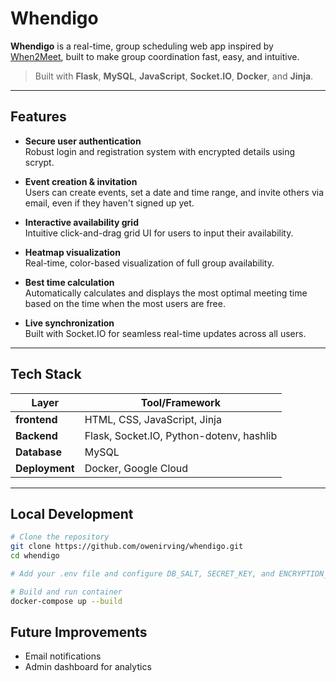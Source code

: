 # Whendigo

**Whendigo** is a real-time, group scheduling web app inspired by [When2Meet](https://when2meet.com), built to make group coordination fast, easy, and intuitive.

> Built with **Flask**, **MySQL**, **JavaScript**, **Socket.IO**, **Docker**, and **Jinja**.

---

## Features

- **Secure user authentication**  
  Robust login and registration system with encrypted details using scrypt.
  
- **Event creation & invitation**  
  Users can create events, set a date and time range, and invite others via email, even if they haven't signed up yet.
  
- **Interactive availability grid**  
  Intuitive click-and-drag grid UI for users to input their availability.
  
- **Heatmap visualization**  
  Real-time, color-based visualization of full group availability.
  
- **Best time calculation**  
  Automatically calculates and displays the most optimal meeting time based on the time when the most users are free.
  
- **Live synchronization**  
  Built with Socket.IO for seamless real-time updates across all users.

---

## Tech Stack

| Layer | Tool/Framework |
|-------|----------------|
| **frontend** | HTML, CSS, JavaScript, Jinja |
| **Backend** | Flask, Socket.IO, Python-dotenv, hashlib |
| **Database** | MySQL |
| **Deployment** | Docker, Google Cloud |

---

## Local Development
```bash
# Clone the repository
git clone https://github.com/owenirving/whendigo.git
cd whendigo

# Add your .env file and configure DB_SALT, SECRET_KEY, and ENCRYPTION_KEY

# Build and run container
docker-compose up --build
```

## Future Improvements
- Email notifications
- Admin dashboard for analytics

